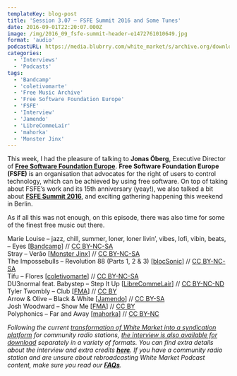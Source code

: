 ```yaml
---
templateKey: blog-post
title: 'Session 3.07 – FSFE Summit 2016 and Some Tunes'
date: 2016-09-01T22:20:07.000Z
image: /img/2016_09_fsfe-summit-header-e1472761010649.jpg
format: 'audio'
podcastURL: https://media.blubrry.com/white_market/s/archive.org/download/WhiteMarket20160901Session307/WhiteMarket-20160901-Session307.mp3
categories:
  - 'Interviews'
  - 'Podcasts'
tags:
  - 'Bandcamp'
  - 'coletivomarte'
  - 'Free Music Archive'
  - 'Free Software Foundation Europe'
  - 'FSFE'
  - 'Interview'
  - 'Jamendo'
  - 'LibreCommeLair'
  - 'mahorka'
  - 'Monster Jinx'
---
```


This week, I had the pleasure of talking to **Jonas Öberg**, Executive Director of **[Free Software Foundation Europe](https://fsfe.org/)**. **Free Software Foundation Europe** **(FSFE)** is an organisation that advocates for the right of users to control technology, which can be achieved by using free software. On top of taking about FSFE’s work and its 15th anniversary (yeay!), we also talked a bit about [**FSFE Summit 2016**](https://fsfe.org/community/events/2016/summit/frontpage), and exciting gathering happening this weekend in Berlin.

As if all this was not enough, on this episode, there was also time for some of the finest free music out there.

Marie Louise – jazz, chill, summer, loner, loner livin’, vibes, lofi, vibin, beats, – Eyes \[[Bandcamp](https://marie-louise.bandcamp.com/album/loner-livin)\] // [CC BY-NC-SA](https://creativecommons.org/licenses/by-nc-sa/3.0/)  
Stray – Verão \[[Monster Jinx](https://soundcloud.com/monsterjinx/payday-09-stray-verao)\] // [CC BY-NC-SA](https://creativecommons.org/licenses/by-nc-sa/3.0/)  
The Impossebulls – Revolution 88 (Parts 1, 2 & 3) \[[blocSonic](http://blocsonic.com/releases/bsmx0139)\] // [CC BY-NC-SA](https://creativecommons.org/licenses/by-nc-sa/3.0/)  
Tifu – Flores \[[coletivomarte](https://coletivomarte.bandcamp.com/album/a-rima-nunca-para-minha-vers-o-da-hist-ria)\] // [CC BY-NC-SA](https://creativecommons.org/licenses/by-nc-sa/3.0/)  
DU3normal feat. Babystep – Step It Up \[[LibreCommeLair](http://www.lclweb.org/audio_compilation_LCLNLD01.htm)\] // [CC BY-NC-ND](https://creativecommons.org/licenses/by-nc-nd/2.0/)  
Tyler Twombly – Club \[[FMA](http://freemusicarchive.org/music/Tyler_Twombly/)\] // [CC BY](https://creativecommons.org/licenses/by/4.0/)  
Arrow & Olive – Black & White \[[Jamendo](https://www.jamendo.com/track/1304379/black-and-white)\] // [CC BY-SA](https://creativecommons.org/licenses/by-nd/2.0/)  
Josh Woodward – Show Me \[[FMA](http://freemusicarchive.org/music/Josh_Woodward/Addressed_to_the_Stars_1995/)\] // [CC BY](https://creativecommons.org/licenses/by/4.0/)  
Polyphonics – Far and Away \[[mahorka](http://mahorka.org/release/176)\] // [CC BY-NC](https://creativecommons.org/licenses/by-nc/3.0/)

<em>Following the current [transformation of White Market into a syndication platform](http://www.whitemarketpodcast.co.uk/blog/2016/07/06/white-market-becomes-syndication-platform/) for community radio stations, [the interview is also available for download](https://archive.org/details/WMP_Interview_AlexLunguCopyMe) separately in a variety of formats. You can find extra details about the interview and extra credits [**here**](https://archive.org/details/WMP_Interview_JonasOberg_FSFE). If you have a community radio station and are unsure about rebroadcasting White Market Podcast content, make sure you read our [**FAQs**](http://www.whitemarketpodcast.co.uk/about/faqs/).</em>
